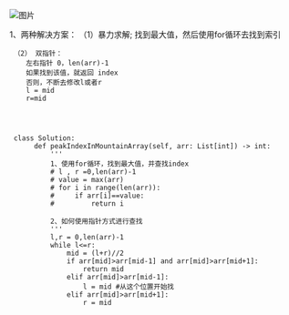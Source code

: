 ![图片](https://user-images.githubusercontent.com/38878365/191962754-8a47e900-cd1f-4f1f-bee3-9e08569c2edf.png)


1、两种解决方案：
    （1）暴力求解;
        找到最大值，然后使用for循环去找到索引
        
     （2） 双指针：
        左右指针 0，len(arr)-1
        如果找到该值，就返回 index
        否则，不断去修改l或者r
        l = mid
        r=mid
        
     
     
     
     class Solution:
          def peakIndexInMountainArray(self, arr: List[int]) -> int:
              '''
              1、使用for循环，找到最大值，并查找index
              # l , r =0,len(arr)-1
              # value = max(arr)
              # for i in range(len(arr)):
              #     if arr[i]==value:
              #         return i  

              2、如何使用指针方式进行查找
              '''
              l,r = 0,len(arr)-1
              while l<=r:
                  mid = (l+r)//2
                  if arr[mid]>arr[mid-1] and arr[mid]>arr[mid+1]:
                      return mid
                  elif arr[mid]>arr[mid-1]:
                      l = mid #从这个位置开始找
                  elif arr[mid]>arr[mid+1]:
                      r = mid
      
